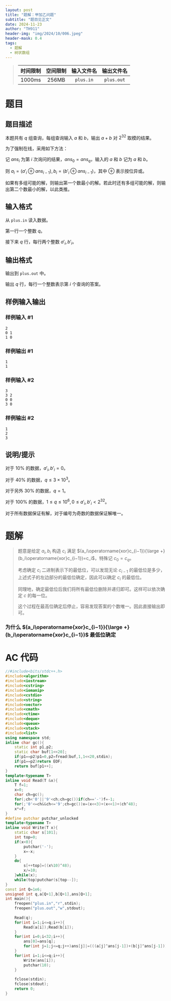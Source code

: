 ```yaml
---
layout: post
title: "题解：甲加乙问题"
subtitle: "题目见正文"
date: 2024-11-23
author: "TH911"
header-img: "img/2024/10/006.jpeg"
header-mask: 0.4
tags:
  - 题解
  - 树状数组
---
```


> |    时间限制     |    空间限制    | 输入文件名 | 输出文件名 |
> | :-------------: | :------------: | :--------: | :--------: |
> | $1000\text{ms}$ | $\text{256MB}$ | `plus.in`  | `plus.out` |

# 题目

## 题目描述

本题共有 $q$ 组查询，每组查询输入 $a$ 和 $b$，输出 $a+b$ 对 $2^{32}$ 取模的结果。

为了强制在线，采用如下方法：

记 $ans_i$ 为第 $i$ 次询问的结果，$ans_0=ans_q$，输入的 $a$ 和 $b$ 记为 $a$ 和 $b$。

则 $a_i=(a'_i\oplus ans_{i-1}),b_i=(b'_i\oplus ans_{i-1})$，其中 $\oplus$ 表示按位异或。

如果有多组可能的解，则输出第一个数最小的解。若此时还有多组可能的解，则输出第二个数最小的解，以此类推。

## 输入格式

从 `plus.in` 读入数据。

第一行一个整数 $q$。

接下来 $q$ 行，每行两个整数 $a'_i,b'_i$。

## 输出格式

输出到 `plus.out` 中。

输出 $q$ 行，每行一个整数表示第 $i$ 个查询的答案。

## 样例输入输出

### 样例输入 #1

```
2
0 1
1 0
```

### 样例输出 #1

```
1
1
```

### 样例输入 #2

```
3
3 2
0 0
3 0
```

### 样例输出 #2

```
1
2
3
```

## 说明/提示

对于 $10\%$ 的数据，$a'_i,b'_i=0$。

对于 $40\%$ 的数据，$q\leq3\times10^3$。

对于另外 $30\%$ 的数据，$q=1$。

对于 $100\%$ 的数据，$1\leq q\leq10^6,0\leq a'_i,b'_i<2^{32}$。

对于所有数据保证有解，对于编号为奇数的数据保证解唯一。

# 题解

> 题意是给定 $a_i,b_i$ 构造 $c_i$ 满足 $(a_i\operatorname{xor}c_{i−1}){\large +}(b_i\operatorname{xor}c_{i−1})=c_i$，特殊记 $c_0=c_q$。
>
> 考虑确定 $c_i$ 二进制表示下的最低位，可以发现无论 $c_{i−1}$ 的最低位是多少，上述式子的左边部分的最低位确定，因此可以确定 $c_i$ 的最低位。
>
> 同理地，确定最低位后我们将所有最低位删除并递归即可。这样可以依次确定 $c$ 的每一位。
>
> 这个过程在最高位确定后停止，容易发现答案的个数唯一。因此直接输出即可。

### 为什么 $(a_i\operatorname{xor}c_{i−1}){\large +}(b_i\operatorname{xor}c_{i−1})$ 最低位确定



# AC 代码

```cpp
//#include<bits/stdc++.h>
#include<algorithm>
#include<iostream>
#include<cstring>
#include<iomanip>
#include<cstdio>
#include<string>
#include<vector>
#include<cmath>
#include<ctime>
#include<deque>
#include<queue>
#include<stack>
#include<list>
using namespace std;
inline char gc(){
	static int p1,p2;
	static char buf[1<<20];
	if(p1==p2)p1=0,p2=fread(buf,1,1<<20,stdin);
	if(p1==p2)return EOF;
	return buf[p1++];
}
template<typename T>
inline void Read(T &x){
	T f=1;
	x=0;
	char ch=gc();
	for(;ch<'0'||'9'<ch;ch=gc())if(ch=='-')f=-1;
	for(;'0'<=ch&&ch<='9';ch=gc())x=(x<<3)+(x<<1)+(ch^48);
	x*=f;
} 
#define putchar putchar_unlocked
template<typename T>
inline void Write(T x){
	static char s[101];
	int top=0;
	if(x<0){
		putchar('-');
		x=-x;
	}
	do{
		s[++top]=((x%10)^48);
		x/=10;
	}while(x);
	while(top)putchar(s[top--]);
}
const int Q=1e6; 
unsigned int q,a[Q+1],b[Q+1],ans[Q+1];
int main(){
	freopen("plus.in","r",stdin);
	freopen("plus.out","w",stdout);
	
	Read(q);
	for(int i=1;i<=q;i++){
		Read(a[i]);Read(b[i]);
	}
	for(int i=0;i<32;i++){
		ans[0]=ans[q];
		for(int j=1;j<=q;j++)ans[j]|=(((a[j]^ans[j-1])+(b[j]^ans[j-1]))&(1u<<i));
	}
	for(int i=1;i<=q;i++){
		Write(ans[i]);
		putchar(10);
	}
	
	fclose(stdin);
	fclose(stdout);
	return 0;
}
```

